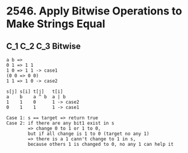 # 2546. Apply Bitwise Operations to Make Strings Equal

## C_1 C_2 C_3 Bitwise
```
a b =>
0 1 => 1 1
1 0 => 1 1 -> case1
(0 0 => 0 0)
1 1 => 1 0 -> case2

s[j] s[i] t[j]   t[i]
a    b    a ^ b  a | b
1    1    0      1 -> case2
0    1    1      1 -> case1

Case 1: s == target => return true
Case 2: if there are any bit1 exist in s 
        => change 0 to 1 or 1 to 0, 
        but if all change is 1 to 0 (target no any 1)
        => there is a 1 cann't change to 1 in s, 
        because others 1 is changed to 0, no any 1 can help it
```

